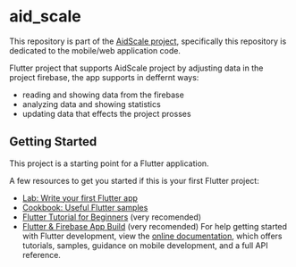 # aid_scale

This repository is part of the <a href="https://github.com/Ahmad152/AidScale-Project">AidScale project</a>, specifically this repository is dedicated to the mobile/web application code.

Flutter project that supports AidScale project by adjusting data in the project firebase,
the app supports in deffernt ways:
- reading and showing data from the firebase
- analyzing data and showing statistics
- updating data that effects the project prosses

## Getting Started

This project is a starting point for a Flutter application.

A few resources to get you started if this is your first Flutter project:

- [Lab: Write your first Flutter app](https://docs.flutter.dev/get-started/codelab)
- [Cookbook: Useful Flutter samples](https://docs.flutter.dev/cookbook)
- [Flutter Tutorial for Beginners](https://www.youtube.com/playlist?list=PL4cUxeGkcC9jLYyp2Aoh6hcWuxFDX6PBJ) (very recomended)
- [Flutter & Firebase App Build](https://www.youtube.com/playlist?list=PL4cUxeGkcC9j--TKIdkb3ISfRbJeJYQwC) (very recomended)
For help getting started with Flutter development, view the
[online documentation](https://docs.flutter.dev/), which offers tutorials,
samples, guidance on mobile development, and a full API reference.

